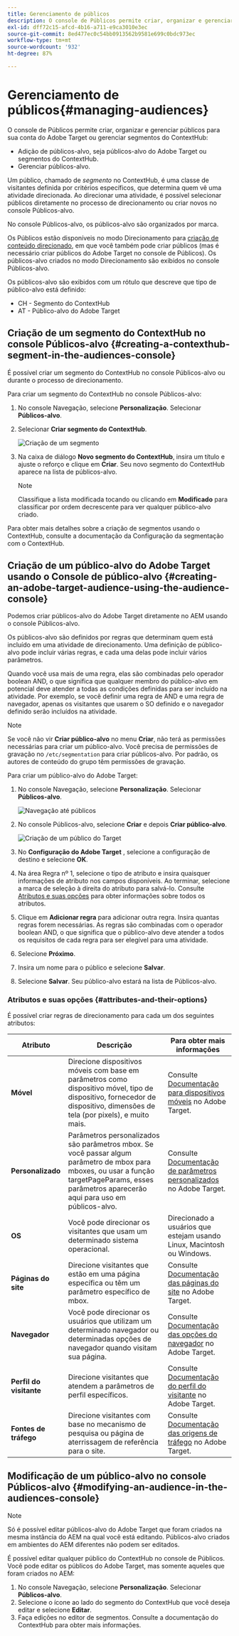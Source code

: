 ```yaml
---
title: Gerenciamento de públicos
description: O console de Públicos permite criar, organizar e gerenciar públicos da sua conta do Adobe Target ou gerenciar segmentos do ContextHub
exl-id: dff72c15-afcd-4b16-a711-e9ca3010e3ec
source-git-commit: 8ed477ec0c54bb0913562b9581e699c0bdc973ec
workflow-type: tm+mt
source-wordcount: '932'
ht-degree: 87%

---
```


# Gerenciamento de públicos{#managing-audiences}

O console de Públicos permite criar, organizar e gerenciar públicos para sua conta do Adobe Target ou gerenciar segmentos do ContextHub:

* Adição de públicos-alvo, seja públicos-alvo do Adobe Target ou segmentos do ContextHub.
* Gerenciar públicos-alvo.

Um público, chamado de *segmento* no ContextHub, é uma classe de visitantes definida por critérios específicos, que determina quem vê uma atividade direcionada. Ao direcionar uma atividade, é possível selecionar públicos diretamente no processo de direcionamento ou criar novos no console Públicos-alvo.

No console Públicos-alvo, os públicos-alvo são organizados por marca.

Os Públicos estão disponíveis no modo Direcionamento para [criação de conteúdo direcionado](/help/sites-cloud/authoring/personalization/targeted-content.md), em que você também pode criar públicos (mas é necessário criar públicos do Adobe Target no console de Públicos). Os públicos-alvo criados no modo Direcionamento são exibidos no console Públicos-alvo.

Os públicos-alvo são exibidos com um rótulo que descreve que tipo de público-alvo está definido:

* CH - Segmento do ContextHub
* AT - Público-alvo do Adobe Target

## Criação de um segmento do ContextHub no console Públicos-alvo {#creating-a-contexthub-segment-in-the-audiences-console}

É possível criar um segmento do ContextHub no console Públicos-alvo ou durante o processo de direcionamento.

Para criar um segmento do ContextHub no console Públicos-alvo:

1. No console Navegação, selecione **Personalização**. Selecionar **Públicos-alvo**.
1. Selecionar **Criar segmento do ContextHub**.

   ![Criação de um segmento](/help/sites-cloud/authoring/assets/audiences-create-segment.png)

1. Na caixa de diálogo **Novo segmento do ContextHub**, insira um título e ajuste o reforço e clique em **Criar**. Seu novo segmento do ContextHub aparece na lista de públicos-alvo.

   >[!NOTE]
   >
   >Classifique a lista modificada tocando ou clicando em **Modificado** para classificar por ordem decrescente para ver qualquer público-alvo criado.

Para obter mais detalhes sobre a criação de segmentos usando o ContextHub, consulte a documentação da Configuração da segmentação com o ContextHub. <!--For further detail about creating segments using ContextHub, see [Configuring Segmentation with ContextHub](/help/sites-administering/segmentation.md).-->

## Criação de um público-alvo do Adobe Target usando o Console de público-alvo {#creating-an-adobe-target-audience-using-the-audience-console}

Podemos criar públicos-alvo do Adobe Target diretamente no AEM usando o console Públicos-alvo.

Os públicos-alvo são definidos por regras que determinam quem está incluído em uma atividade de direcionamento. Uma definição de público-alvo pode incluir várias regras, e cada uma delas pode incluir vários parâmetros.

Quando você usa mais de uma regra, elas são combinadas pelo operador boolean AND, o que significa que qualquer membro do público-alvo em potencial deve atender a todas as condições definidas para ser incluído na atividade. Por exemplo, se você definir uma regra de AND e uma regra de navegador, apenas os visitantes que usarem o SO definido e o navegador definido serão incluídos na atividade.

>[!NOTE]
>
>Se você não vir **Criar público-alvo** no menu **Criar**, não terá as permissões necessárias para criar um público-alvo. Você precisa de permissões de gravação no `/etc/segmentation` para criar públicos-alvo. Por padrão, os autores de conteúdo do grupo têm permissões de gravação.

Para criar um público-alvo do Adobe Target:

1. No console Navegação, selecione **Personalização**. Selecionar **Públicos-alvo**.

   ![Navegação até públicos](/help/sites-cloud/authoring/assets/audiences-navigation.png)

1. No console Públicos-alvo, selecione **Criar** e depois **Criar público-alvo**.

   ![Criação de um público do Target](/help/sites-cloud/authoring/assets/audiences-create-target.png)

1. No **Configuração do Adobe Target** , selecione a configuração de destino e selecione **OK**.
1. Na área Regra nº 1, selecione o tipo de atributo e insira quaisquer informações de atributo nos campos disponíveis. Ao terminar, selecione a marca de seleção à direita do atributo para salvá-lo. Consulte [Atributos e suas opções](#attributes-and-their-options) para obter informações sobre todos os atributos.
1. Clique em **Adicionar regra** para adicionar outra regra. Insira quantas regras forem necessárias. As regras são combinadas com o operador boolean AND, o que significa que o público-alvo deve atender a todos os requisitos de cada regra para ser elegível para uma atividade.
1. Selecione **Próximo**.
1. Insira um nome para o público e selecione **Salvar**.
1. Selecione **Salvar**. Seu público-alvo estará na lista de Públicos-alvo.

### Atributos e suas opções {#attributes-and-their-options}

É possível criar regras de direcionamento para cada um dos seguintes atributos:

| **Atributo** | **Descrição** | **Para obter mais informações** |
|---|---|---|
| **Móvel** | Direcione dispositivos móveis com base em parâmetros como dispositivo móvel, tipo de dispositivo, fornecedor de dispositivo, dimensões de tela (por pixels), e muito mais. | Consulte [Documentação para dispositivos móveis](https://experienceleague.adobe.com/docs/target/using/audiences/create-audiences/categories-audiences/mobile.html?lang=pt-BR) no Adobe Target. |
| **Personalizado** | Parâmetros personalizados são parâmetros mbox. Se você passar algum parâmetro de mbox para mboxes, ou usar a função targetPageParams, esses parâmetros aparecerão aqui para uso em públicos-alvo. | Consulte [Documentação de parâmetros personalizados](https://experienceleague.adobe.com/docs/target/using/audiences/create-audiences/categories-audiences/custom-parameters.html?lang=pt-BR) no Adobe Target. |
| **OS** | Você pode direcionar os visitantes que usam um determinado sistema operacional. | Direcionado a usuários que estejam usando Linux, Macintosh ou Windows. |
| **Páginas do site** | Direcione visitantes que estão em uma página específica ou têm um parâmetro específico de mbox. | Consulte [Documentação das páginas do site](https://experienceleague.adobe.com/docs/target/using/audiences/create-audiences/categories-audiences/site-pages.html?lang=pt-BR) no Adobe Target. |
| **Navegador** | Você pode direcionar os usuários que utilizam um determinado navegador ou determinadas opções de navegador quando visitam sua página. | Consulte [Documentação das opções do navegador](https://experienceleague.adobe.com/docs/target/using/audiences/create-audiences/categories-audiences/browser.html?lang=pt-BR) no Adobe Target. |
| **Perfil do visitante** | Direcione visitantes que atendem a parâmetros de perfil específicos. | Consulte [Documentação do perfil do visitante](https://experienceleague.adobe.com/docs/target/using/audiences/visitor-profiles/visitor-profile.html?lang=pt-BR) no Adobe Target. |
| **Fontes de tráfego** | Direcione visitantes com base no mecanismo de pesquisa ou página de aterrissagem de referência para o site. | Consulte [Documentação das origens de tráfego](https://experienceleague.adobe.com/docs/target/using/audiences/create-audiences/categories-audiences/traffic-sources.html?lang=pt-BR) no Adobe Target. |

## Modificação de um público-alvo no console Públicos-alvo {#modifying-an-audience-in-the-audiences-console}

>[!NOTE]
>
>Só é possível editar públicos-alvo do Adobe Target que foram criados na mesma instância do AEM na qual você está editando. Públicos-alvo criados em ambientes do AEM diferentes não podem ser editados.

É possível editar qualquer público do ContextHub no console de Públicos. Você pode editar os públicos do Adobe Target, mas somente aqueles que foram criados no AEM:

1. No console Navegação, selecione **Personalização**. Selecionar **Públicos-alvo**.
1. Selecione o ícone ao lado do segmento do ContextHub que você deseja editar e selecione **Editar**.
1. Faça edições no editor de segmentos. Consulte a documentação do ContextHub para obter mais informações. <!--See the [ContextHub](/help/sites-administering/contexthub-config.md) documentation for more information.-->

